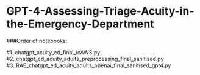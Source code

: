 # GPT-4-Assessing-Triage-Acuity-in-the-Emergency-Department

###Order of notebooks:  

#1. chatgpt_acuity_ed_final_icAWS.py  
#2. chatgpt_ed_acuity_adults_preprocessing_final_sanitised.py  
#3. RAE_chatgpt_ed_acuity_adults_openai_final_sanitised_gpt4.py  
